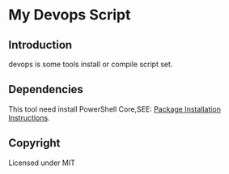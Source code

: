 # My Devops Script

## Introduction

devops is some tools install or compile script set.

## Dependencies

This tool need install PowerShell Core,SEE: [Package Installation Instructions](https://github.com/PowerShell/PowerShell/blob/master/docs/installation/linux.md).

## Copyright

Licensed under MIT